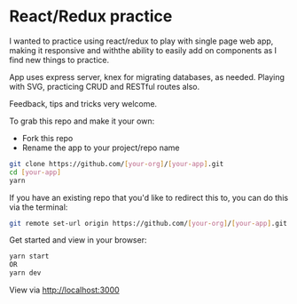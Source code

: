 # React/Redux practice
I wanted to practice using react/redux to play with single page web app, making it responsive and withthe ability to easily add on components as I find new things to practice. 

App uses express server, knex for migrating databases, as needed. Playing with SVG, practicing CRUD and RESTful routes also. 

Feedback, tips and tricks very welcome. 

To grab this repo and make it your own:
* Fork this repo
* Rename the app to your project/repo name

```sh
git clone https://github.com/[your-org]/[your-app].git
cd [your-app]
yarn
```

If you have an existing repo that you'd like to redirect this to, you can do this via the terminal:

```sh
git remote set-url origin https://github.com/[your-org]/[your-app].git
```

Get started and view in your browser:
```sh
yarn start
OR
yarn dev
```
View via [http://localhost:3000](http://localhost:3000)
